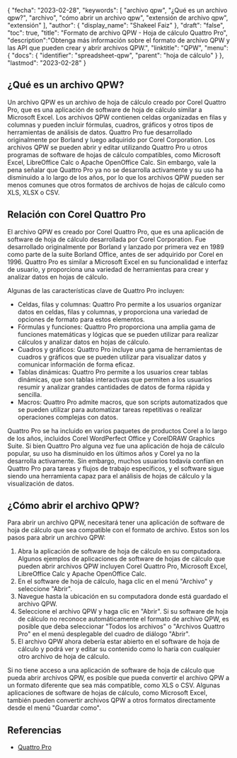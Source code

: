 {
"fecha": "2023-02-28",
  "keywords": [
"archivo qpw",
"¿Qué es un archivo qpw?",
"archivo",
"cómo abrir un archivo qpw",
"extensión de archivo qpw",
"extensión"
],
  "author": {
"display_name": "Shakeel Faiz"
},
"draft": "false",
"toc": true,
"title": "Formato de archivo QPW - Hoja de cálculo Quattro Pro",
  "description":"Obtenga más información sobre el formato de archivo QPW y las API que pueden crear y abrir archivos QPW.",
"linktitle": "QPW",
  "menu": {
    "docs": {
      "identifier": "spreadsheet-qpw",
"parent": "hoja de cálculo"
}
},
"lastmod": "2023-02-28"
}

## ¿Qué es un archivo QPW?

Un archivo QPW es un archivo de hoja de cálculo creado por Corel Quattro Pro, que es una aplicación de software de hoja de cálculo similar a Microsoft Excel. Los archivos QPW contienen celdas organizadas en filas y columnas y pueden incluir fórmulas, cuadros, gráficos y otros tipos de herramientas de análisis de datos. Quattro Pro fue desarrollado originalmente por Borland y luego adquirido por Corel Corporation. Los archivos QPW se pueden abrir y editar utilizando Quattro Pro u otros programas de software de hojas de cálculo compatibles, como Microsoft Excel, LibreOffice Calc o Apache OpenOffice Calc. Sin embargo, vale la pena señalar que Quattro Pro ya no se desarrolla activamente y su uso ha disminuido a lo largo de los años, por lo que los archivos QPW pueden ser menos comunes que otros formatos de archivos de hojas de cálculo como XLS, XLSX o CSV.

## Relación con Corel Quattro Pro

El archivo QPW es creado por Corel Quattro Pro, que es una aplicación de software de hoja de cálculo desarrollada por Corel Corporation. Fue desarrollado originalmente por Borland y lanzado por primera vez en 1989 como parte de la suite Borland Office, antes de ser adquirido por Corel en 1996. Quattro Pro es similar a Microsoft Excel en su funcionalidad e interfaz de usuario, y proporciona una variedad de herramientas para crear y analizar datos en hojas de cálculo.

Algunas de las características clave de Quattro Pro incluyen:

- Celdas, filas y columnas: Quattro Pro permite a los usuarios organizar datos en celdas, filas y columnas, y proporciona una variedad de opciones de formato para estos elementos.
- Fórmulas y funciones: Quattro Pro proporciona una amplia gama de funciones matemáticas y lógicas que se pueden utilizar para realizar cálculos y analizar datos en hojas de cálculo.
- Cuadros y gráficos: Quattro Pro incluye una gama de herramientas de cuadros y gráficos que se pueden utilizar para visualizar datos y comunicar información de forma eficaz.
- Tablas dinámicas: Quattro Pro permite a los usuarios crear tablas dinámicas, que son tablas interactivas que permiten a los usuarios resumir y analizar grandes cantidades de datos de forma rápida y sencilla.
- Macros: Quattro Pro admite macros, que son scripts automatizados que se pueden utilizar para automatizar tareas repetitivas o realizar operaciones complejas con datos.

Quattro Pro se ha incluido en varios paquetes de productos Corel a lo largo de los años, incluidos Corel WordPerfect Office y CorelDRAW Graphics Suite. Si bien Quattro Pro alguna vez fue una aplicación de hoja de cálculo popular, su uso ha disminuido en los últimos años y Corel ya no la desarrolla activamente. Sin embargo, muchos usuarios todavía confían en Quattro Pro para tareas y flujos de trabajo específicos, y el software sigue siendo una herramienta capaz para el análisis de hojas de cálculo y la visualización de datos.

## ¿Cómo abrir el archivo QPW?

Para abrir un archivo QPW, necesitará tener una aplicación de software de hoja de cálculo que sea compatible con el formato de archivo. Estos son los pasos para abrir un archivo QPW:

1. Abra la aplicación de software de hoja de cálculo en su computadora. Algunos ejemplos de aplicaciones de software de hojas de cálculo que pueden abrir archivos QPW incluyen Corel Quattro Pro, Microsoft Excel, LibreOffice Calc y Apache OpenOffice Calc.
2. En el software de hoja de cálculo, haga clic en el menú "Archivo" y seleccione "Abrir".
3. Navegue hasta la ubicación en su computadora donde está guardado el archivo QPW.
4. Seleccione el archivo QPW y haga clic en "Abrir". Si su software de hoja de cálculo no reconoce automáticamente el formato de archivo QPW, es posible que deba seleccionar "Todos los archivos" o "Archivos Quattro Pro" en el menú desplegable del cuadro de diálogo "Abrir".
5. El archivo QPW ahora debería estar abierto en el software de hoja de cálculo y podrá ver y editar su contenido como lo haría con cualquier otro archivo de hoja de cálculo.

Si no tiene acceso a una aplicación de software de hoja de cálculo que pueda abrir archivos QPW, es posible que pueda convertir el archivo QPW a un formato diferente que sea más compatible, como XLS o CSV. Algunas aplicaciones de software de hojas de cálculo, como Microsoft Excel, también pueden convertir archivos QPW a otros formatos directamente desde el menú "Guardar como".

## Referencias
* [Quattro Pro](https://en.wikipedia.org/wiki/Quattro_Pro)

